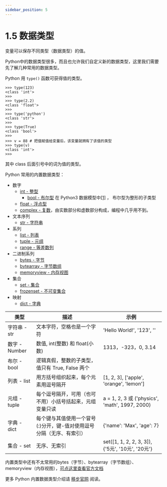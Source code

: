 ```yaml
---
sidebar_position: 5
---
```


# 1.5 数据类型

变量可以保存不同类型（数据类型）的值。

Python中的数据类型很多，而且也允许我们自定义新的数据类型，这里我们需要先了解几种常用的数据类型。

Python 用 `type()` 函数可获得值的类型。

```pycon
>>> type(123)
<class 'int'>
>>>
>>> type(2.2)
<class 'float'>
>>>
>>> type('python')
<class 'str'>
>>>
>>> type(True)
<class 'bool'>
>>>
>>> v = 88 # 把值赋值给变量后，该变量就拥有了该值的类型
>>> type(v)
<class 'int'>
>>>
```

其中 class 后面引号中的词为值的类型。

Python 常用的内置数据类型：

- 数字
  - [int - 整型](../stdtypes/number.md)
    - [bool - 布尔型](../stdtypes/bool.md) 在 Python3 数据模型中[[1]](https://docs.python.org/zh-cn/3.11/reference/datamodel.html#numbers-integral) ， 布尔型为整形的子类型
  - [float - 浮点型](../stdtypes/number.md)
  - [complex - 复数](../stdtypes/number.md)，由实数部分和虚数部分构成，编程中几乎用不到。
- 文本序列
  - [str - 字符串](../stdtypes/str.md)
- 系列
  - [list - 列表](../stdtypes/list.md)
  - [tuple - 元组](../stdtypes/tuple.md)
  - [range - 等差数列](../stdtypes/range.md)
- 二进制系列
  - [bytes - 字节](../stdtypes/bytes.md)
  - [bytearray - 字节数组](../stdtypes/byearray.md)
  - [memoryview - 内存视图](../stdtypes/memoryview.md)
- 集合
  - [set - 集合](../stdtypes/set.md)
  - [frozenset - 不可变集合](../stdtypes/set.md#frozenset)
- 映射
  - [dict - 字典](../stdtypes/dict.md)

| 类型           | 描述                                   | 示例                                            |
|--------------|--------------------------------------|-----------------------------------------------|
| 字符串  - str   | 文本字符，空格也是一个字符                        | 'Hello World!', '123', ''                     |
| 数字 - Number	 | 数值, int(整数) 和 float(小数)              | 1313，-323，0, 3.14                             |
| 布尔 - bool	   | 逻辑真假，整数的子类型，值只有 True, False 两个       |                                               |
| 列表 - list	   | 用方括号组织起来，每个元素用逗号隔开                   | [1, 2, 3], ['apple', 'orange', 'lemon']       |
| 元组 - tuple	  | 每个逗号隔开，可用（也可不用）小括号括起来，元组变量只读	        | a = 1, 2, 3 或 ('physics', 'math', 1997, 2000) |
| 字典 - dict	   | 每个键与其值使用一个冒号(:)分开，键-值对使用逗号分隔（无序、有索引） | {'name': 'Max', 'age': 7}                     |
| 集合 - set     | 无序、无索引                               | set([1, 1, 2, 2, 3, 3]), {'5元', '10元', '20元'} |

内置类型中还有不太常用的bytes（字节）、bytearray（字节数组）、memoryview（内存视图），[可点这里查看官方文档](https://docs.python.org/zh-cn/3/library/stdtypes.html#binary-sequence-types-bytes-bytearray-memoryview)

更多 Python 内置数据类型介绍请 [移步官网](https://docs.python.org/zh-cn/3/library/stdtypes.html) 阅读。